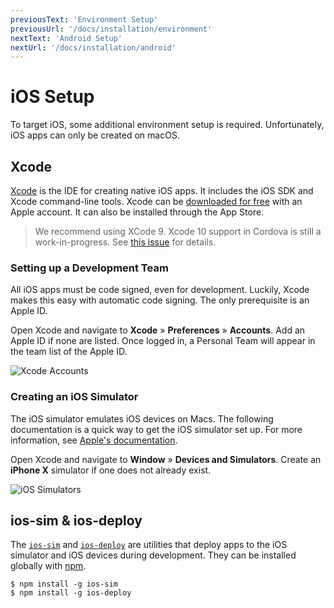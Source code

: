 ```yaml
---
previousText: 'Environment Setup'
previousUrl: '/docs/installation/environment'
nextText: 'Android Setup'
nextUrl: '/docs/installation/android'
---
```


# iOS Setup

<p class="intro" markdown="1">
To target iOS, some additional environment setup is required. Unfortunately, iOS apps can only be created on macOS.
</p>

## Xcode

<a href="https://developer.apple.com/xcode/" target="_blank">Xcode</a> is the IDE for creating native iOS apps. It includes the iOS SDK and Xcode command-line tools. Xcode can be <a href="https://developer.apple.com/download/" target="_blank">downloaded for free</a> with an Apple account. It can also be installed through the App Store.

<blockquote>
  <p>We recommend using XCode 9. Xcode 10 support in Cordova is still a work-in-progress. See <a href="https://github.com/apache/cordova-ios/issues/407" target="_blank">this issue</a> for details.</p>
</blockquote>


### Setting up a Development Team

All iOS apps must be code signed, even for development. Luckily, Xcode makes this easy with automatic code signing. The only prerequisite is an Apple ID.

Open Xcode and navigate to **Xcode** &raquo; **Preferences** &raquo; **Accounts**. Add an Apple ID if none are listed. Once logged in, a Personal Team will appear in the team list of the Apple ID.

![Xcode Accounts](/docs/assets/img/installation/ios-xcode-accounts.png)

### Creating an iOS Simulator

The iOS simulator emulates iOS devices on Macs. The following documentation is a quick way to get the iOS simulator set up. For more information, see <a href="https://developer.apple.com/library/content/documentation/IDEs/Conceptual/simulator_help_topics/Chapter/Chapter.html" target="_blank">Apple's documentation</a>.

Open Xcode and navigate to **Window** &raquo; **Devices and Simulators**. Create an **iPhone X** simulator if one does not already exist.

![iOS Simulators](/docs/assets/img/installation/ios-xcode-simulators-setup.png)

## ios-sim & ios-deploy

The <a href="https://github.com/phonegap/ios-sim" target="_blank">`ios-sim`</a> and <a href="https://github.com/phonegap/ios-deploy" target="_blank">`ios-deploy`</a> are utilities that deploy apps to the iOS simulator and iOS devices during development. They can be installed globally with [npm](/docs/faq/glossary#npm).

```shell
$ npm install -g ios-sim
$ npm install -g ios-deploy
```
